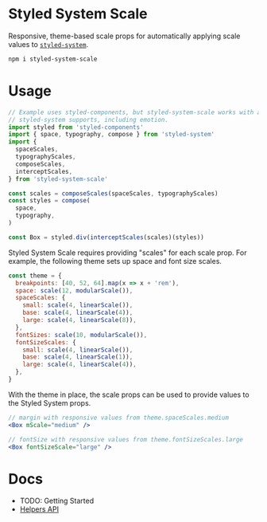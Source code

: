 # Styled System Scale

Responsive, theme-based scale props for automatically applying scale values to
[`styled-system`][styled-system].

```sh
npm i styled-system-scale
```

# Usage

```js
// Example uses styled-components, but styled-system-scale works with anything
// styled-system supports, including emotion.
import styled from 'styled-components'
import { space, typography, compose } from 'styled-system'
import {
  spaceScales,
  typographyScales,
  composeScales,
  interceptScales,
} from 'styled-system-scale'

const scales = composeScales(spaceScales, typographyScales)
const styles = compose(
  space,
  typography,
)

const Box = styled.div(interceptScales(scales)(styles))
```

Styled System Scale requires providing "scales" for each scale prop. For
example, the following theme sets up space and font size scales.

```js
const theme = {
  breakpoints: [40, 52, 64].map(x => x + 'rem'),
  space: scale(12, modularScale()),
  spaceScales: {
    small: scale(4, linearScale()),
    base: scale(4, linearScale(4)),
    large: scale(4, linearScale(8)),
  },
  fontSizes: scale(10, modularScale()),
  fontSizeScales: {
    small: scale(4, linearScale()),
    base: scale(4, linearScale(1)),
    large: scale(4, linearScale(4)),
  },
}
```

With the theme in place, the scale props can be used to provide values to the
Styled System props.

```jsx
// margin with responsive values from theme.spaceScales.medium
<Box mScale="medium" />

// fontSize with responsive values from theme.fontSizeScales.large
<Box fontSizeScale="large" />
```

# Docs

- TODO: Getting Started
- [Helpers API](./docs/helpers.md)

[styled-system]: https://github.com/styled-system/styled-system
